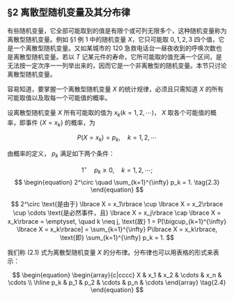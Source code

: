 ## §2 离散型随机变量及其分布律   

有些随机变量，它全部可能取到的值是有限个或可列无限多个，这种随机变量称为离散型随机变量。例如 §1 例 1 中的随机变量 $X$，它只可能取 $0, 1, 2, 3$ 四个值，它是一个离散型随机变量。又如某城市的 $120$ 急救电话台一昼夜收到的呼唤次数也是离散型随机变量。若以 $T$ 记某元件的寿命，它所可能取的值充满一个区间，是无法按一定次序一一列举出来的，因而它是一个非离散型的随机变量。本节只讨论离散型随机变量。

容易知道，要掌握一个离散型随机变量 $X$ 的统计规律，必须且只需知道 $X$ 的所有可能取值以及取每一个可能值的概率。

设离散型随机变量 $X$ 所有可能取的值为 $x_k (k = 1, 2, \cdots)$， $X$ 取各个可能值的概率，即事件 $\lbrace X = x_k\rbrace$ 的概率，为

$$
\begin{equation} 
P(X = x_k) = p_k, \quad k = 1, 2, \cdots  
\end{equation}
$$

由概率的定义， $p_k$ 满足如下两个条件：

$$
\begin{equation} 
1^\circ \quad p_k \geq 0, \quad k = 1, 2, \cdots; 
\tag{2.2}
\end{equation}
$$
$$
\begin{equation} 
2^\circ \quad \sum_{k=1}^{\infty} p_k = 1.
\tag{2.3}
\end{equation}
$$

$$
2^\circ \text{是由于} \lbrace X = x_1\rbrace \cup \lbrace X = x_2\rbrace \cup \cdots \text{是必然事件，且} \lbrace X = x_j\rbrace \cap \lbrace X = x_k\rbrace = \emptyset, \quad k \neq j, \text{故} 1 = P[\bigcup_{k=1}^{\infty} \lbrace X = x_k\rbrace] = \sum_{k=1}^{\infty} P\lbrace X = x_k\rbrace, \text{即} \sum_{k=1}^{\infty} p_k = 1.
$$

我们称 (2.1) 式为离散型随机变量 $X$ 的分布律。分布律也可以用表格的形式来表示：

$$
\begin{equation}  
\begin{array}{c|cccc}  
X & x_1 & x_2 & \cdots & x_n & \cdots \\  
\hline  
p_k & p_1 & p_2 & \cdots & p_n & \cdots  
\end{array}
\tag{2.4}  
\end{equation}
$$
